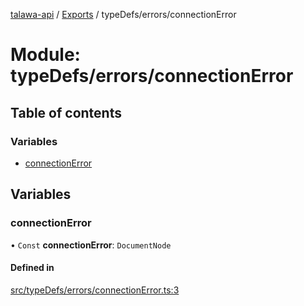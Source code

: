 [talawa-api](../README.md) / [Exports](../modules.md) / typeDefs/errors/connectionError

# Module: typeDefs/errors/connectionError

## Table of contents

### Variables

- [connectionError](typeDefs_errors_connectionError.md#connectionerror)

## Variables

### connectionError

• `Const` **connectionError**: `DocumentNode`

#### Defined in

[src/typeDefs/errors/connectionError.ts:3](https://github.com/PalisadoesFoundation/talawa-api/blob/fa10711/src/typeDefs/errors/connectionError.ts#L3)
